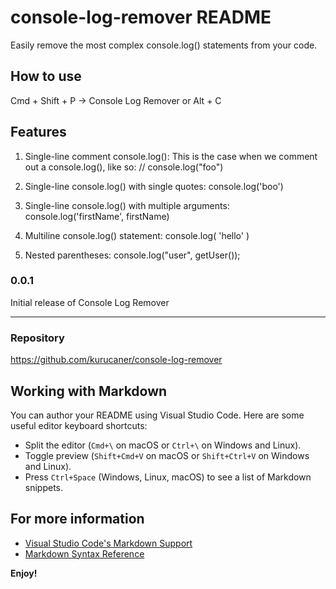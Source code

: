 # console-log-remover README

Easily remove the most complex console.log() statements from your code.

## How to use

Cmd + Shift + P -> Console Log Remover
or
Alt + C

## Features

1. Single-line comment console.log(): This is the case when we comment out a console.log(), like so:
   // console.log("foo")

2. Single-line console.log() with single quotes:
   console.log('boo')

3. Single-line console.log() with multiple arguments:
   console.log('firstName', firstName)

4. Multiline console.log() statement:
   console.log(
   'hello'
   )

5. Nested parentheses:
   console.log("user", getUser());

### 0.0.1

Initial release of Console Log Remover

---

### Repository

https://github.com/kurucaner/console-log-remover

## Working with Markdown

You can author your README using Visual Studio Code. Here are some useful editor keyboard shortcuts:

- Split the editor (`Cmd+\` on macOS or `Ctrl+\` on Windows and Linux).
- Toggle preview (`Shift+Cmd+V` on macOS or `Shift+Ctrl+V` on Windows and Linux).
- Press `Ctrl+Space` (Windows, Linux, macOS) to see a list of Markdown snippets.

## For more information

- [Visual Studio Code's Markdown Support](http://code.visualstudio.com/docs/languages/markdown)
- [Markdown Syntax Reference](https://help.github.com/articles/markdown-basics/)

**Enjoy!**
